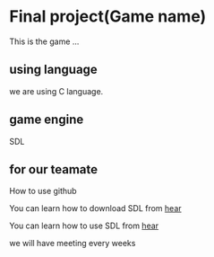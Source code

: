 # Final project(Game name)
This is the game ... 
## using language
we are using C language.
## game engine
SDL
## for our teamate
How to use github

You can learn how to download SDL from [hear](https://www.youtube.com/watch?v=jUZZC9UXyFs)

You can learn how to use SDL from [hear](https://www.youtube.com/watch?v=JPAyj85tJ5E&list=PLT6WFYYZE6uLMcPGS3qfpYm7T_gViYMMt&index=1)


we will have meeting every weeks